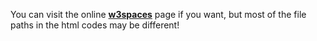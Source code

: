 You can visit the online <a href="https://cooltravelistanbul.w3spaces.com"><b>w3spaces</b></a> page if you want, but most of the file paths in the html codes may be different!
